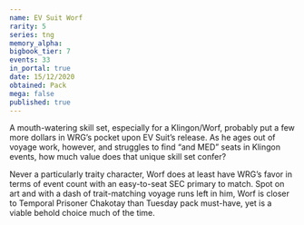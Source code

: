 ```yaml
---
name: EV Suit Worf
rarity: 5
series: tng
memory_alpha:
bigbook_tier: 7
events: 33
in_portal: true
date: 15/12/2020
obtained: Pack
mega: false
published: true
---
```


A mouth-watering skill set, especially for a Klingon/Worf, probably put a few more dollars in WRG’s pocket upon EV Suit’s release. As he ages out of voyage work, however, and struggles to find “and MED” seats in Klingon events, how much value does that unique skill set confer?

Never a particularly traity character, Worf does at least have WRG’s favor in terms of event count with an easy-to-seat SEC primary to match. Spot on art and with a dash of trait-matching voyage runs left in him, Worf is closer to Temporal Prisoner Chakotay than Tuesday pack must-have, yet is a viable behold choice much of the time.
